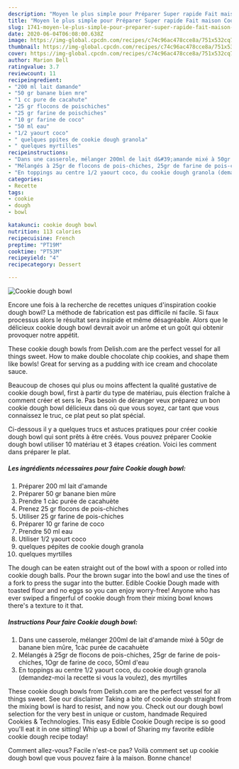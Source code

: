 ```yaml
---
description: "Moyen le plus simple pour Préparer Super rapide Fait maison Cookie dough bowl"
title: "Moyen le plus simple pour Préparer Super rapide Fait maison Cookie dough bowl"
slug: 1741-moyen-le-plus-simple-pour-preparer-super-rapide-fait-maison-cookie-dough-bowl
date: 2020-06-04T06:08:00.638Z
image: https://img-global.cpcdn.com/recipes/c74c96ac478cce8a/751x532cq70/cookie-dough-bowl-photo-principale-de-la-recette.jpg
thumbnail: https://img-global.cpcdn.com/recipes/c74c96ac478cce8a/751x532cq70/cookie-dough-bowl-photo-principale-de-la-recette.jpg
cover: https://img-global.cpcdn.com/recipes/c74c96ac478cce8a/751x532cq70/cookie-dough-bowl-photo-principale-de-la-recette.jpg
author: Marion Bell
ratingvalue: 3.7
reviewcount: 11
recipeingredient:
- "200 ml lait damande"
- "50 gr banane bien mre"
- "1 cc pure de cacahute"
- "25 gr flocons de poischiches"
- "25 gr farine de poischiches"
- "10 gr farine de coco"
- "50 ml eau"
- "1/2 yaourt coco"
- " quelques ppites de cookie dough granola"
- " quelques myrtilles"
recipeinstructions:
- "Dans une casserole, mélanger 200ml de lait d&#39;amande mixé à 50gr de banane bien mûre, 1càc purée de cacahuète"
- "Mélangés à 25gr de flocons de pois-chiches, 25gr de farine de pois-chiches, 1Ogr de farine de coco, 5Oml d&#39;eau"
- "En toppings au centre 1/2 yaourt coco, du cookie dough granola (demandez-moi la recette si vous la voulez), des myrtilles"
categories:
- Recette
tags:
- cookie
- dough
- bowl

katakunci: cookie dough bowl 
nutrition: 113 calories
recipecuisine: French
preptime: "PT19M"
cooktime: "PT53M"
recipeyield: "4"
recipecategory: Dessert

---
```



![Cookie dough bowl](https://img-global.cpcdn.com/recipes/c74c96ac478cce8a/751x532cq70/cookie-dough-bowl-photo-principale-de-la-recette.jpg)

Encore une fois à la recherche de recettes uniques d'inspiration cookie dough bowl? La méthode de fabrication est pas difficile ni facile. Si faux processus alors le résultat sera insipide et même désagréable. Alors que le délicieux cookie dough bowl devrait avoir un arôme et un goût qui obtenir provoquer notre appétit.

These cookie dough bowls from Delish.com are the perfect vessel for all things sweet. How to make double chocolate chip cookies, and shape them like bowls! Great for serving as a pudding with ice cream and chocolate sauce.

Beaucoup de choses qui plus ou moins affectent la qualité gustative de cookie dough bowl, first à partir du type de matériau, puis élection fraîche à comment créer et sers le. Pas besoin de déranger veux préparez un bon cookie dough bowl délicieux dans où que vous soyez, car tant que vous connaissez le truc, ce plat peut so plat spécial.


Ci-dessous il y a quelques trucs et astuces pratiques pour créer cookie dough bowl qui sont prêts à être créés. Vous pouvez préparer Cookie dough bowl utiliser 10 matériau et 3 étapes création. Voici les comment dans préparer le plat.

<!--inarticleads1-->

##### Les ingrédients nécessaires pour faire Cookie dough bowl:

1. Préparer 200 ml lait d&#39;amande
1. Préparer 50 gr banane bien mûre
1. Prendre 1 càc purée de cacahuète
1. Prenez 25 gr flocons de pois-chiches
1. Utiliser 25 gr farine de pois-chiches
1. Préparer 10 gr farine de coco
1. Prendre 50 ml eau
1. Utiliser 1/2 yaourt coco
1.   quelques pépites de cookie dough granola
1.   quelques myrtilles


The dough can be eaten straight out of the bowl with a spoon or rolled into cookie dough balls. Pour the brown sugar into the bowl and use the tines of a fork to press the sugar into the butter. Edible Cookie Dough made with toasted flour and no eggs so you can enjoy worry-free! Anyone who has ever swiped a fingerful of cookie dough from their mixing bowl knows there&#39;s a texture to it that. 

<!--inarticleads2-->

##### Instructions Pour faire Cookie dough bowl:

1. Dans une casserole, mélanger 200ml de lait d&#39;amande mixé à 50gr de banane bien mûre, 1càc purée de cacahuète
1. Mélangés à 25gr de flocons de pois-chiches, 25gr de farine de pois-chiches, 1Ogr de farine de coco, 5Oml d&#39;eau
1. En toppings au centre 1/2 yaourt coco, du cookie dough granola (demandez-moi la recette si vous la voulez), des myrtilles


These cookie dough bowls from Delish.com are the perfect vessel for all things sweet. See our disclaimer Taking a bite of cookie dough straight from the mixing bowl is hard to resist, and now you. Check out our dough bowl selection for the very best in unique or custom, handmade Required Cookies &amp; Technologies. This easy Edible Cookie Dough recipe is so good you&#39;ll eat it in one sitting! Whip up a bowl of Sharing my favorite edible cookie dough recipe today! 


Comment allez-vous? Facile n'est-ce pas? Voilà comment set up cookie dough bowl que vous pouvez faire à la maison. Bonne chance!

